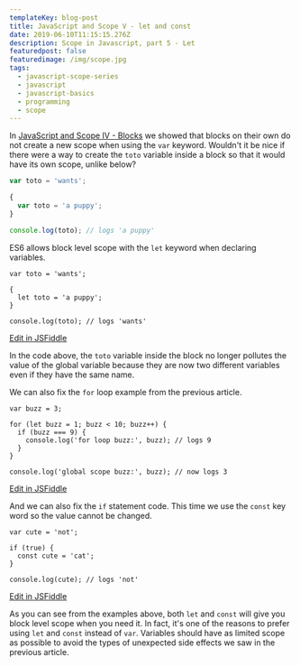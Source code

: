 ```yaml
---
templateKey: blog-post
title: JavaScript and Scope V - let and const
date: 2019-06-10T11:15:15.276Z
description: Scope in Javascript, part 5 - Let
featuredpost: false
featuredimage: /img/scope.jpg
tags:
  - javascript-scope-series
  - javascript
  - javascript-basics
  - programming
  - scope
---
```

In [JavaScript and Scope IV - Blocks](/blog/2019-06-07-javascript-and-scope-iv/) we showed that blocks on their own do not create a new scope when using the `var` keyword. Wouldn't it be nice if there were a way to create the `toto` variable inside a block so that it would have its own scope, unlike below?

```js
var toto = 'wants';

{
  var toto = 'a puppy';
}

console.log(toto); // logs 'a puppy'
```

ES6 allows block level scope with the `let` keyword when declaring variables.

```js{1,4}
var toto = 'wants';

{
  let toto = 'a puppy';
}

console.log(toto); // logs 'wants'
```
<div class="jsfiddle-link">
  <a href="https://jsfiddle.net/tchaffee/db423zut/" target="_blank">Edit in JSFiddle</a>
</div>

In the code above, the `toto` variable inside the block no longer pollutes the value of the global variable because they are now two different variables even if they have the same name.

We can also fix the `for` loop example from the previous article.

```js{1,3}
var buzz = 3;

for (let buzz = 1; buzz < 10; buzz++) {
  if (buzz === 9) { 
    console.log('for loop buzz:', buzz); // logs 9
  }
}

console.log('global scope buzz:', buzz); // now logs 3
```
<div class="jsfiddle-link">
  <a href="https://jsfiddle.net/tchaffee/qr7x2fuk/" target="_blank">Edit in JSFiddle</a>
</div>

And we can also fix the `if` statement code. This time we use the `const` key word so the value cannot be changed.

```js{1,4}
var cute = 'not';

if (true) {
  const cute = 'cat';
}

console.log(cute); // logs 'not'
```
<div class="jsfiddle-link">
  <a href="https://jsfiddle.net/tchaffee/yjwt75v4/" target="_blank">Edit in JSFiddle</a>
</div>

As you can see from the examples above, both `let` and `const` will give you block level scope when you need it. In fact, it's one of the reasons to prefer using `let` and `const` instead of `var`. Variables should have as limited scope as possible to avoid the types of unexpected side effects we saw in the previous article.